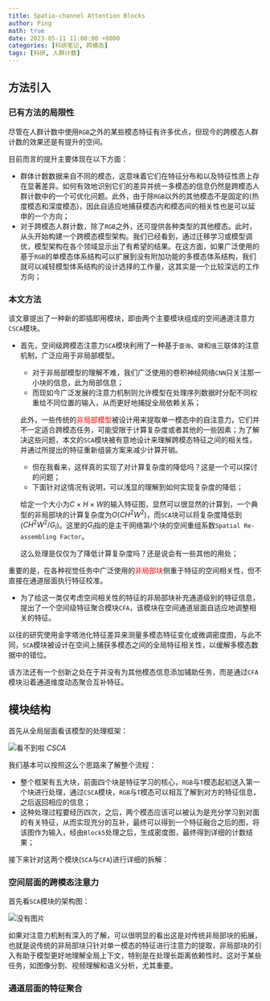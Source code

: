 ```yaml
---
title: Spatio-channel Attention Blocks
author: Ping
math: true
date: 2023-05-11 11:08:00 +0800
categories: [科研笔记, 跨模态]
tags: [科研, 人群计数]
---
```


## 方法引入

### 已有方法的局限性

尽管在人群计数中使用`RGB`之外的某些模态特征有许多优点，但现今的跨模态人群计数的效果还是有提升的空间。

目前而言的提升主要体现在以下方面：
- 群体计数数据来自不同的模态，这意味着它们在特征分布和以及特征性质上存在显著差异。如何有效地识别它们的差异并统一多模态的信息仍然是跨模态人群计数中的一个可优化问题。此外，由于除`RGB`以外的其他模态不是固定的(热度模态和深度模态)，因此自适应地捕获模态内和模态间的相关性也是可以延申的一个方向；
- 对于跨模态人群计数，除了`RGB`之外，还可提供各种类型的其他模态。此时，从头开始构建一个跨模态模型架构。我们已经看到，通过迁移学习或模型调优，模型架构在各个领域显示出了有希望的结果。在这方面，如果广泛使用的基于`RGB`的单模态体系结构可以扩展到没有附加功能的多模态体系结构，我们就可以减轻模型体系结构的设计选择的工作量，这其实是一个比较深远的工作方向；

### 本文方法
该文章提出了一种新的即插即用模块，即由两个主要模块组成的空间通道注意力`CSCA`模块。

- 首先，空间级跨模态注意力`SCA`模块利用了一种基于`查询`、`键`和`值`三联体的注意机制，广泛应用于非局部模型。
    
    - 对于非局部模型的理解不难，我们广泛使用的卷积神经网络`CNN`只关注那一小块的信息，此为局部信息；
    - 而现如今广泛发展的注意力机制则允许模型在处理序列数据时分配不同权重给不同位置的输入，从而更好地捕捉全局依赖关系；

    此外，一些传统的<font color=red>非局部模型</font>被设计用来提取单一模态中的自注意力，它们并不一定适合跨模态任务，可能受限于计算复杂度或者其他的一些因素；为了解决这些问题，本文的`SCA`模块被有意地设计来理解跨模态特征之间的相关性，并通过所提出的特征重新组装方案来减少计算开销。
    
    - 但在我看来，这样真的实现了对计算复杂度的降低吗？这是一个可以探讨的问题；
    - 下面针对这情况有说明，可以浅显的理解到如何实现复杂度的降低；

    给定一个大小为$C×H×W$的输入特征图，显然可以很显然的计算到，一个典型的非局部块的计算复杂度为$O(CH^2W^2$)，而`SCA`块可以将复杂度降低到($CH^2W^2/G_l$)。这里的$G_l$指的是主干网络第$l$个块的空间重组系数`Spatial Re-assembling Factor`。

    这么处理是仅仅为了降低计算复杂度吗？还是说会有一些其他的用处；

重要的是，在各种视觉任务中广泛使用的<font color=red>非局部块</font>侧重于特征的空间相关性，但不直接在通道层面执行特征校准。

- 为了给这一类仅考虑空间相关性的特征的非局部块补充通道级别的特征信息，提出了一个空间级特征聚合模块`CFA`，该模块在空间通道层面自适应地调整相关的特征。

以往的研究使用金字塔池化特征差异来测量多模态特征变化或微调密度图，与此不同，`SCA`模块被设计在空间上捕获多模态之间的全局特征相关性，以缓解多模态数据中的错位。

该方法还有一个创新之处在于并没有为其他模态信息添加辅助任务，而是通过`CFA`模块沿着通道维度动态聚合互补特征。

## 模块结构

首先从全局层面看该模型的处理框架：

![看不到啦](https://pics-for-blog.oss-cn-hangzhou.aliyuncs.com/Research/CSCA.png)
_CSCA_

我们基本可以按照这么个思路来了解整个流程：

- 整个框架有五大块，前面四个块是特征学习的核心，`RGB`与`T`模态起初送入第一个块进行处理，通过`CSCA`模块，`RGB`与`T`模态可以相互了解到对方的特征信息，之后返回相应的信息；
- 这种处理过程要经历四次，之后，两个模态应该可以被认为是充分学习到对面的有关特征，从而实现充分的互补，最终可以得到一个特征融合之后的图，将该图作为输入，经由`Block5`处理之后，生成密度图，最终得到详细的计数结果；

接下来针对这两个模块(`SCA`与`CFA`)进行详细的拆解：

### 空间层面的跨模态注意力

首先看`SCA`模块的架构图：

![没有图片](https://pics-for-blog.oss-cn-hangzhou.aliyuncs.com/Research/SCA%E7%9A%84%E7%BB%86%E8%8A%82.png)

如果对注意力机制有深入的了解，可以很明显的看出这是对传统非局部块的拓展，也就是说传统的非局部块只针对单一模态的特征进行注意力的提取，非局部块的引入有助于模型更好地理解全局上下文，特别是在处理长距离依赖性时。这对于某些任务，如图像分割、视频理解和语义分析，尤其重要。

### 通道层面的特征聚合




